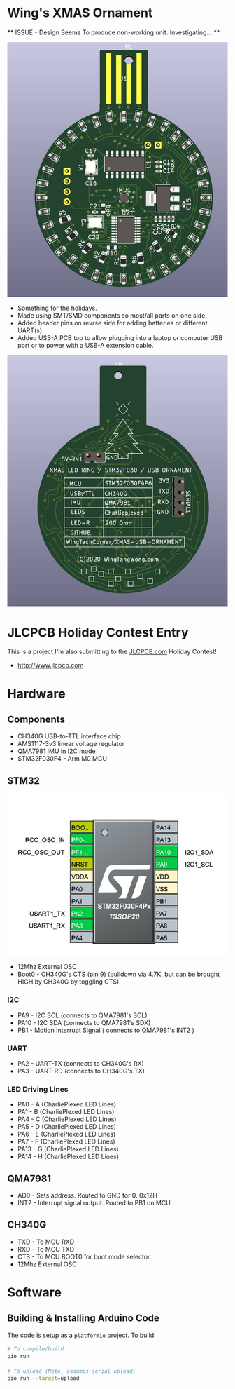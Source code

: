 # Wing's XMAS Ornament

** ISSUE - Design Seems To produce non-working unit. Investigating... **


![](images/JLCPCB-HOLIDAY-PROJECT_front.jpg)

* Something for the holidays.
* Made using SMT/SMD components so most/all parts on one side.
* Added header pins on revrse side for adding batteries or different UART(s).
* Added USB-A PCB top to allow plugging into a laptop or computer USB port or to power with a USB-A extension cable.

![](images/JLCPCB-HOLIDAY-PROJECT_back.jpg)


# JLCPCB Holiday Contest Entry

This is a project I'm also submitting to the [JLCPCB.com](http://www.jlcpcb.com) Holiday Contest!

* http://www.jlcpcb.com




# Hardware


## Components

* CH340G USB-to-TTL interface chip
* AMS1117-3v3 linear voltage regulator
* QMA7981 IMU in I2C mode
* STM32F030F4 - Arm M0 MCU

## STM32 

![](images/STM32-pinout.jpg)

* 12Mhz External OSC
* Boot0 - CH340G's CTS (pin 9) (pulldown via 4.7K, but can be brought HIGH by CH340G by toggling CTS)

### I2C 

* PA9  - I2C SCL (connects to QMA7981's SCL)
* PA10 - I2C SDA (connects to QMA7981's SDX)
* PB1  - Motion Interrupt Signal ( connects to QMA7981's INT2 )

### UART

* PA2  - UART-TX (connects to CH340G's RX)
* PA3  - UART-RD (connects to CH340G's TX)

### LED Driving Lines

* PA0  - A (CharliePlexed LED Lines)
* PA1  - B (CharliePlexed LED Lines)
* PA4  - C (CharliePlexed LED Lines)
* PA5  - D (CharliePlexed LED Lines)
* PA6  - E (CharliePlexed LED Lines)
* PA7  - F (CharliePlexed LED Lines)
* PA13 - G (CharliePlexed LED Lines)
* PA14 - H (CharliePlexed LED Lines)


## QMA7981

* AD0  - Sets address. Routed to GND for 0. 0x12H
* INT2 - Interrupt signal output. Routed to PB1 on MCU


## CH340G

* TXD  - To MCU RXD
* RXD  - To MCU TXD
* CTS  - To MCU BOOT0 for boot mode selector
* 12Mhz External OSC


# Software


## Building & Installing Arduino Code
The code is setup as a `platformio` project. To build:

```bash
# To compile/build
pio run

# To upload (Note, assumes serial upload)
pio run --target=upload
```




